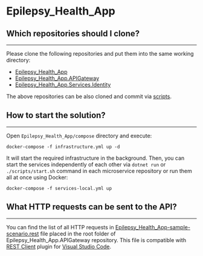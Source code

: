 # Epilepsy_Health_App

## Which repositories should I clone?
----------------
Please clone the following repositories and put them into the same working directory:
- [Epilepsy_Health_App](https://github.com/flapek/Epilepsy_Health_App)
- [Epilepsy_Health_App.APIGateway](https://github.com/flapek/Epilepsy_Health_App.APIGateway)
- [Epilepsy_Health_App.Services.Identity](https://github.com/flapek/Epilepsy_Health_App.Services.Identity)

The above repositories can be also cloned and commit via [scripts](https://github.com/flapek/Epilepsy_Health_App/tree/master/Scripts).

## How to start the solution?
----------------
Open `Epilepsy_Health_App/compose` directory and execute:

```
docker-compose -f infrastructure.yml up -d
```

It will start the required infrastructure in the background. Then, you can start the services independently of each other via `dotnet run` or `./scripts/start.sh` command in each microservice repository or run them all at once using Docker:

```
docker-compose -f services-local.yml up
```

## What HTTP requests can be sent to the API?
----------------
You can find the list of all HTTP requests in [Epilepsy_Health_App-sample-scenario.rest](https://github.com/flapek/Epilepsy_Health_App.APIGateway/blob/master/Epilepsy_Health_App-sample-scenario.rest) file placed in the root folder of Epilepsy_Health_App.APIGateway repository. This file is compatible with [REST Client](https://marketplace.visualstudio.com/items?itemName=humao.rest-client) plugin for [Visual Studio Code](https://code.visualstudio.com/).